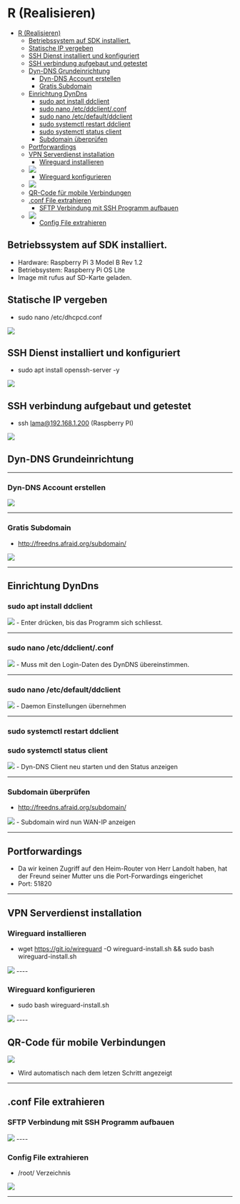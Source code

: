 # R (Realisieren)

- [R (Realisieren)](#r-realisieren)
  - [Betriebssystem auf SDK installiert.](#betriebssystem-auf-sdk-installiert)
  - [Statische IP vergeben](#statische-ip-vergeben)
  - [SSH Dienst installiert und konfiguriert](#ssh-dienst-installiert-und-konfiguriert)
  - [SSH verbindung aufgebaut und getestet](#ssh-verbindung-aufgebaut-und-getestet)
  - [Dyn-DNS Grundeinrichtung](#dyn-dns-grundeinrichtung)
    - [Dyn-DNS Account erstellen](#dyn-dns-account-erstellen)
    - [Gratis Subdomain](#gratis-subdomain)
  - [Einrichtung DynDns](#einrichtung-dyndns)
    - [sudo apt install ddclient](#sudo-apt-install-ddclient)
    - [sudo nano /etc/ddclient/.conf](#sudo-nano-etcddclientconf)
    - [sudo nano /etc/default/ddclient](#sudo-nano-etcdefaultddclient)
    - [sudo systemctl restart ddclient](#sudo-systemctl-restart-ddclient)
    - [sudo systemctl status client](#sudo-systemctl-status-client)
    - [Subdomain überprüfen](#subdomain-überprüfen)
  - [Portforwardings](#portforwardings)
  - [VPN Serverdienst installation](#vpn-serverdienst-installation)
    - [Wireguard installieren](#wireguard-installieren)
  - [<img src="./Dokumente/wireguard1.png">](#)
    - [Wireguard konfigurieren](#wireguard-konfigurieren)
  - [<img src="./Dokumente/wireguard2.png">](#-1)
  - [QR-Code für mobile Verbindungen](#qr-code-für-mobile-verbindungen)
  - [.conf File extrahieren](#conf-file-extrahieren)
    - [SFTP Verbindung mit SSH Programm aufbauen](#sftp-verbindung-mit-ssh-programm-aufbauen)
  - [<img src="./Dokumente/sftp.png">](#-2)
    - [Config File extrahieren](#config-file-extrahieren)

## Betriebssystem auf SDK installiert.
- Hardware: Raspberry Pi 3 Model B Rev 1.2
- Betriebsystem: Raspberry Pi OS Lite
- Image mit rufus auf SD-Karte geladen.

## Statische IP vergeben
 - sudo nano /etc/dhcpcd.conf
<img src="./Dokumente/staticip.png">


## SSH Dienst installiert und konfiguriert
 - sudo apt install openssh-server -y
<img src="./Dokumente/sshstatus.png">


## SSH verbindung aufgebaut und getestet
 - ssh lama@192.168.1.200 (Raspberry PI)
<img src="./Dokumente/sshconnection.png"> 


## Dyn-DNS Grundeinrichtung

----

### Dyn-DNS Account erstellen
<img src="./Dokumente/freedns.png">

----

### Gratis Subdomain
- http://freedns.afraid.org/subdomain/
<img src="./Dokumente/subdomain.png">

----


## Einrichtung DynDns
### sudo apt install ddclient
<img src="./Dokumente/package.png">
 - Enter drücken, bis das Programm sich schliesst.

----

### sudo nano /etc/ddclient/.conf
<img src="./Dokumente/ddclient.png">
 - Muss mit den Login-Daten des DynDNS übereinstimmen.

----

### sudo nano /etc/default/ddclient
<img src="./Dokumente/daemon.png">
 - Daemon Einstellungen übernehmen

----

### sudo systemctl restart ddclient
### sudo systemctl status client
<img src="./Dokumente/restart.png">
 - Dyn-DNS Client neu starten und den Status anzeigen

----

### Subdomain überprüfen
 - http://freedns.afraid.org/subdomain/


<img src="./Dokumente/wanip.png">
 - Subdomain wird nun WAN-IP anzeigen
  
----

## Portforwardings
 - Da wir keinen Zugriff auf den Heim-Router von Herr Landolt haben, hat der Freund seiner Mutter uns die Port-Forwardings eingerichet
 - Port: 51820
  
  ----

## VPN Serverdienst installation
### Wireguard installieren
 - wget https://git.io/wireguard -O wireguard-install.sh && sudo bash wireguard-install.sh
<img src="./Dokumente/wireguard1.png">
 ----

### Wireguard konfigurieren
 - sudo bash wireguard-install.sh
<img src="./Dokumente/wireguard2.png">
----

## QR-Code für mobile Verbindungen
<img src="./Dokumente/qrcode.jpg">

 - Wird automatisch nach dem letzen Schritt angezeigt
  

----

## .conf File extrahieren
### SFTP Verbindung mit SSH Programm aufbauen
<img src="./Dokumente/sftp.png">
----

### Config File extrahieren
 - /root/ Verzeichnis
<img src="./Dokumente/sftp2.png">

----

